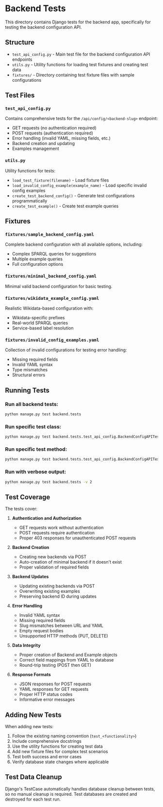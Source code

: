 # Backend Tests

This directory contains Django tests for the backend app, specifically for testing the backend configuration API.

## Structure

- `test_api_config.py` - Main test file for the backend configuration API endpoints
- `utils.py` - Utility functions for loading test fixtures and creating test data
- `fixtures/` - Directory containing test fixture files with sample configurations

## Test Files

### `test_api_config.py`
Contains comprehensive tests for the `/api/config/<backend-slug>` endpoint:

- GET requests (no authentication required)
- POST requests (authentication required)
- Error handling (invalid YAML, missing fields, etc.)
- Backend creation and updating
- Examples management

### `utils.py`
Utility functions for tests:

- `load_test_fixture(filename)` - Load fixture files
- `load_invalid_config_example(example_name)` - Load specific invalid config examples
- `create_test_backend_config()` - Generate test configurations programmatically
- `create_test_example()` - Create test example queries

## Fixtures

### `fixtures/sample_backend_config.yaml`
Complete backend configuration with all available options, including:
- Complex SPARQL queries for suggestions
- Multiple example queries
- Full configuration options

### `fixtures/minimal_backend_config.yaml`
Minimal valid backend configuration for basic testing.

### `fixtures/wikidata_example_config.yaml`
Realistic Wikidata-based configuration with:
- Wikidata-specific prefixes
- Real-world SPARQL queries
- Service-based label resolution

### `fixtures/invalid_config_examples.yaml`
Collection of invalid configurations for testing error handling:
- Missing required fields
- Invalid YAML syntax
- Type mismatches
- Structural errors

## Running Tests

### Run all backend tests:
```bash
python manage.py test backend.tests
```

### Run specific test class:
```bash
python manage.py test backend.tests.test_api_config.BackendConfigAPITestCase
```

### Run specific test method:
```bash
python manage.py test backend.tests.test_api_config.BackendConfigAPITestCase.test_post_config_create_new_backend
```

### Run with verbose output:
```bash
python manage.py test backend.tests -v 2
```

## Test Coverage

The tests cover:

1. **Authentication and Authorization**
   - GET requests work without authentication
   - POST requests require authentication
   - Proper 403 responses for unauthenticated POST requests

2. **Backend Creation**
   - Creating new backends via POST
   - Auto-creation of minimal backend if it doesn't exist
   - Proper validation of required fields

3. **Backend Updates**
   - Updating existing backends via POST
   - Overwriting existing examples
   - Preserving backend ID during updates

4. **Error Handling**
   - Invalid YAML syntax
   - Missing required fields
   - Slug mismatches between URL and YAML
   - Empty request bodies
   - Unsupported HTTP methods (PUT, DELETE)

5. **Data Integrity**
   - Proper creation of Backend and Example objects
   - Correct field mappings from YAML to database
   - Round-trip testing (POST then GET)

6. **Response Formats**
   - JSON responses for POST requests
   - YAML responses for GET requests
   - Proper HTTP status codes
   - Informative error messages

## Adding New Tests

When adding new tests:

1. Follow the existing naming convention (`test_<functionality>`)
2. Include comprehensive docstrings
3. Use the utility functions for creating test data
4. Add new fixture files for complex test scenarios
5. Test both success and error cases
6. Verify database state changes where applicable

## Test Data Cleanup

Django's TestCase automatically handles database cleanup between tests, so no manual cleanup is required. Test databases are created and destroyed for each test run.